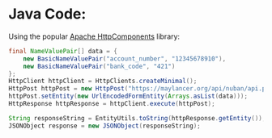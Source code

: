 # Java Code:



Using the popular [Apache HttpComponents](https://hc.apache.org/) library:



```java
final NameValuePair[] data = {
    new BasicNameValuePair("account_number", "12345678910"),
    new BasicNameValuePair("bank_code", "421")
};
HttpClient httpClient = HttpClients.createMinimal();
HttpPost httpPost = new HttpPost("https://maylancer.org/api/nuban/api.php");
httpPost.setEntity(new UrlEncodedFormEntity(Arrays.asList(data)));
HttpResponse httpResponse = httpClient.execute(httpPost);

String responseString = EntityUtils.toString(httpResponse.getEntity());
JSONObject response = new JSONObject(responseString);

```